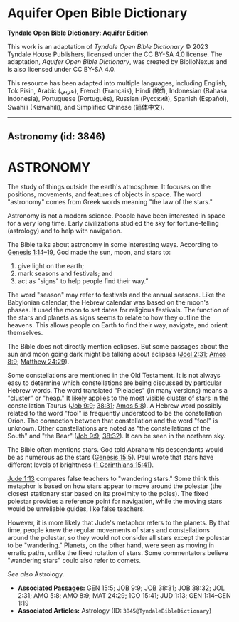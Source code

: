 # Aquifer Open Bible Dictionary

**Tyndale Open Bible Dictionary: Aquifer Edition**

This work is an adaptation of *Tyndale Open Bible Dictionary* © 2023 Tyndale House Publishers, licensed under the CC BY\-SA 4\.0 license. The adaptation, *Aquifer Open Bible Dictionary*, was created by BiblioNexus and is also licensed under CC BY\-SA 4\.0\.

This resource has been adapted into multiple languages, including English, Tok Pisin, Arabic (عربي), French (Français), Hindi (हिंदी), Indonesian (Bahasa Indonesia), Portuguese (Português), Russian (Русский), Spanish (Español), Swahili (Kiswahili), and Simplified Chinese (简体中文).



--------------------------------

## Astronomy (id: 3846)

ASTRONOMY
=========

The study of things outside the earth's atmosphere. It focuses on the positions, movements, and features of objects in space. The word "astronomy" comes from Greek words meaning "the law of the stars."

Astronomy is not a modern science. People have been interested in space for a very long time. Early civilizations studied the sky for fortune\-telling (astrology) and to help with navigation.

The Bible talks about astronomy in some interesting ways. According to [Genesis 1:14](https://ref.ly/Gen1:14-Gen1:19)–[19](https://ref.ly/Gen1:14-Gen1:19), God made the sun, moon, and stars to:

1. give light on the earth;
2. mark seasons and festivals; and
3. act as "signs" to help people find their way.”

The word "season" may refer to festivals and the annual seasons. Like the Babylonian calendar, the Hebrew calendar was based on the moon's phases. It used the moon to set dates for religious festivals. The function of the stars and planets as signs seems to relate to how they outline the heavens. This allows people on Earth to find their way, navigate, and orient themselves.

The Bible does not directly mention eclipses. But some passages about the sun and moon going dark might be talking about eclipses ([Joel 2:31](https://ref.ly/Joel2:31); [Amos 8:9](https://ref.ly/Amos8:9); [Matthew 24:29](https://ref.ly/Matt24:29)).

Some constellations are mentioned in the Old Testament. It is not always easy to determine which constellations are being discussed by particular Hebrew words. The word translated "Pleiades" (in many versions) means a "cluster" or "heap." It likely applies to the most visible cluster of stars in the constellation Taurus ([Job 9:9](https://ref.ly/Job9:9); [38:31](https://ref.ly/Job38:31); [Amos 5:8](https://ref.ly/Amos5:8)). A Hebrew word possibly related to the word "fool" is frequently understood to be the constellation Orion. The connection between that constellation and the word "fool" is unknown. Other constellations are noted as "the constellations of the South" and "the Bear" ([Job 9:9](https://ref.ly/Job9:9); [38:32](https://ref.ly/Job38:32)). It can be seen in the northern sky.

The Bible often mentions stars. God told Abraham his descendants would be as numerous as the stars ([Genesis 15:5](https://ref.ly/Gen15:5)). Paul wrote that stars have different levels of brightness ([1 Corinthians 15:41](https://ref.ly/1Cor15:41)). 

[Jude 1:13](https://ref.ly/Jude1:13) compares false teachers to "wandering stars." Some think this metaphor is based on how stars appear to move around the polestar (the closest stationary star based on its proximity to the poles). The fixed polestar provides a reference point for navigation, while the moving stars would be unreliable guides, like false teachers. 

However, it is more likely that Jude's metaphor refers to the planets. By that time, people knew the regular movements of stars and constellations around the polestar, so they would not consider all stars except the polestar to be "wandering." Planets, on the other hand, were seen as moving in erratic paths, unlike the fixed rotation of stars. Some commentators believe "wandering stars" could also refer to comets.

*See also* Astrology.

* **Associated Passages:** GEN 15:5; JOB 9:9; JOB 38:31; JOB 38:32; JOL 2:31; AMO 5:8; AMO 8:9; MAT 24:29; 1CO 15:41; JUD 1:13; GEN 1:14–GEN 1:19
* **Associated Articles:** Astrology (ID: `3845@TyndaleBibleDictionary`)

